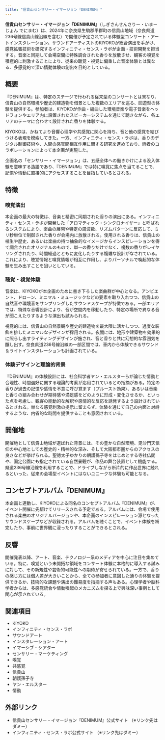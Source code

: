```yaml
---
title: "信貴山センサリー・イマージョン『DENIMUM』"
---
```


**信貴山センサリー・イマージョン『DENIMUM』**（しぎさんせんさりー・いまーじょん でにまむ）は、2024年に奈良県生駒郡平群町の信貴山地域（奈良県道236号線信貴山線沿線を含む）で開催が予定されている体験型コンサート・アートインスタレーション。サウンドアーティストのKIYOKOが総合演出を手がけ、感覚拡張技術を研究するインフィニティ・センス・ラボが企画・技術開発を担当する。音楽と同期して会場空間に特殊調合された香りを放散させ、観客の嗅覚を積極的に刺激することにより、従来の聴覚・視覚に偏重した音楽体験とは異なる、多感覚的で深い情動体験の創出を目的としている。

## 概要

『DENIMUM』は、特定のステージで行われる従来型のコンサートとは異なり、信貴山の自然環境や歴史的建造物を借景とした複数のエリアを巡る、回遊型の体験を提供する。参加者は、KIYOKOが作曲・編曲した環境音楽や電子音楽をヘッドフォンやエリア内に設置されたスピーカーシステムを通じて聴きながら、各エリアのテーマに合わせて設計された香りを体験する。

KIYOKOは、かねてより音響心理学や共感覚に関心を持ち、音と他の感覚を結びつける表現を模索してきた。一方、インフィニティ・センス・ラボは、香りのデジタル制御技術や、人間の感覚間相互作用に関する研究を進めており、両者のコラボレーションによって本企画が実現した。

企画名の「センサリー・イマージョン」は、五感全体への働きかけによる没入体験を意味する造語であり、『DENIMUM』では特に嗅覚に焦点を当てることで、記憶や情動に直接的にアクセスすることを目指しているとされる。

## 特徴

### 嗅覚演出

本企画の最大の特徴は、音楽と精密に同期された香りの演出にある。インフィニティ・センス・ラボが開発した「アロマティック・シンクロナイザー」と呼ばれるシステムにより、楽曲の展開や特定の周波数、リズムパターンに反応して、ミリ秒単位で制御された香りが会場内に放散される。使用される香りは、信貴山の植生や歴史、あるいは楽曲の持つ抽象的なイメージからインスピレーションを得て調合されたオリジナルのもので、単一の香りだけでなく、複数の香りがレイヤリングされたり、時間経過とともに変化したりする複雑な設計がなされている。これにより、聴覚情報と嗅覚情報が相互に作用し、よりパーソナルで喚起的な体験を生み出すことを狙いとしている。

### 聴覚・視覚体験

音楽は、KIYOKOが本企画のために書き下ろした楽曲群が中心となる。アンビエント、ドローン、ミニマル・ミュージックなどの要素を取り入れつつ、信貴山の自然音や環境音をサンプリングしたサウンドスケープが特徴である。一部エリアでは、特殊な音響設計により、音が空間内を移動したり、特定の場所で異なる音が聞こえたりするような演出も試みられる。

視覚的には、信貴山の自然景観や歴史的建造物を最大限に活かしつつ、過度な装飾を排したミニマルなデザインが採用される。夜間には、地形や建築物を効果的に照らし出すライティングデザインが施され、音と香りと共に幻想的な雰囲気を醸し出す。奈良県道236号線沿線の一部区間では、車内から体験できるサウンド＆ライトインスタレーションも計画されている。

### 体験デザインと理論的背景

『DENIMUM』の体験設計には、社会科学者ヤン・エルスターらが論じた情動と合理性、時間選好に関する理論的考察が応用されているとの指摘がある。特定の香りが過去の記憶や感情を不意に呼び覚ます（プルースト効果）、あるいは音楽と香りの組み合わせが期待感や満足感をどのように形成・変化させるか、といった点を考慮し、観客の能動的な解釈や感情的な反応を誘発するよう設計されているとされる。単なる感覚刺激の提示に留まらず、体験を通じて自己の内面と対峙するような、内省的な時間を提供することも意図されている。

## 開催地

開催地として信貴山地域が選ばれた背景には、その豊かな自然環境、毘沙門天信仰の中心地としての歴史的・精神的な深み、そして大阪都市圏からのアクセスの良さなどが挙げられる。聖徳太子ゆかりの朝護孫子寺をはじめとする寺社仏閣や、国定公園にも指定されている自然景観が、作品の舞台装置として機能する。県道236号線沿線を利用することで、ドライブしながら断片的に作品世界に触れるといった、従来の会場型イベントにはないユニークな体験も可能となる。

## コンセプトアルバム『DENIMUM』

本企画と連動し、KIYOKOによる同名のコンセプトアルバム『DENIMUM』が、イベント開催に先駆けてリリースされる予定である。アルバムには、会場で使用される楽曲のオリジナルバージョンや、本企画のインスピレーション源となったサウンドスケープなどが収録される。アルバムを聴くことで、イベント体験を補完したり、事前に世界観に浸ったりすることができるとされる。

## 反響

開催発表以降、アート、音楽、テクノロジー系のメディアを中心に注目を集めている。特に、嗅覚という未開拓な領域をコンサート体験に本格的に導入する試みに対して、その新規性や芸術的可能性への期待が寄せられている。一方で、香りの感じ方には個人差が大きいことから、全ての参加者に意図した通りの体験を提供できるか、技術的な課題や演出の難易度を指摘する声もある。心理学者や脳科学者からは、多感覚統合や情動喚起のメカニズムを探る上で興味深い事例として関心が示されている。

## 関連項目

*   KIYOKO
*   インフィニティ・センス・ラボ
*   サウンドアート
*   インスタレーション・アート
*   イマーシブ・シアター
*   センサリー・マーケティング
*   嗅覚
*   共感覚
*   信貴山
*   朝護孫子寺
*   ヤン・エルスター
*   情動

## 外部リンク

*   信貴山センサリー・イマージョン『DENIMUM』公式サイト （※リンク先はダミー）
*   インフィニティ・センス・ラボ公式サイト （※リンク先はダミー）